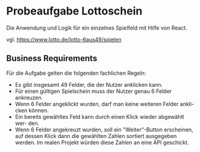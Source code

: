 # Probeaufgabe Lottoschein

Die Anwendung und Logik für ein einzelnes Spielfeld mit Hilfe von React.

vgl. https://www.lotto.de/lotto-6aus49/spielen

## Business Requirements

Für die Aufgabe gelten die folgenden fachlichen Regeln:

- Es gibt insgesamt 49 Felder, die der Nutzer anklicken kann.
- Für einen gültigen Spielschein muss der Nutzer genau 6 Felder ankreuzen.
- Wenn 6 Felder angeklickt wurden, darf man keine weiteren Felder ankli-
  cken können.
- Ein bereits gewähltes Feld kann durch einen Klick wieder abgewählt wer-
  den.
- Wenn 6 Felder angekreuzt wurden, soll ein "Weiter"-Button erscheinen, auf
  dessen Klick dann die gewählten Zahlen sortiert ausgegeben werden. Im
  realen Projekt würden diese Zahlen an eine API geschickt.
